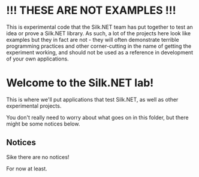 # !!! THESE ARE NOT EXAMPLES !!!

This is experimental code that the Silk.NET team has put together to test an idea or prove a Silk.NET library. As such, a lot of the projects here look like examples but they in fact are not - they will often demonstrate terrible programming practices and other corner-cutting in the name of getting the experiment working, and should not be used as a reference in development of your own applications.

# Welcome to the Silk.NET lab!

This is where we'll put applications that test Silk.NET, as well as other experimental projects.

You don't really need to worry about what goes on in this folder, but there might be some notices below.

## Notices
Sike there are no notices!

For now at least.
